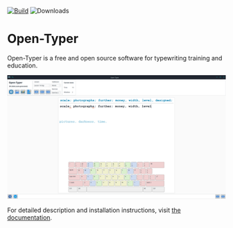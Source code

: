 [![Build](https://github.com/Open-Typer/Open-Typer/actions/workflows/build.yml/badge.svg?branch=master)](https://github.com/Open-Typer/Open-Typer/actions/workflows/build.yml)
![Downloads](https://get-badge.herokuapp.com/Open-Typer/Open-Typer/total)

# Open-Typer
Open-Typer is a free and open source software for typewriting training and education.

![Open-Typer screenshot](https://raw.githubusercontent.com/Open-Typer/Open-Typer/master/docs-data/res/images/main/main_window_light.png)

For detailed description and installation instructions, visit [the documentation](https://open-typer.github.io/Open-Typer).
